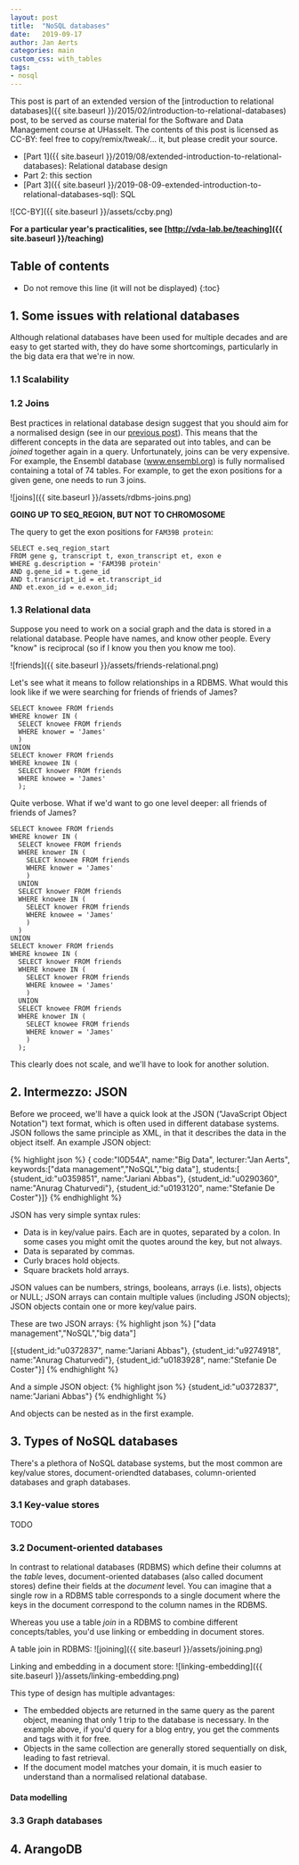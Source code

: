 ```yaml
---
layout: post
title:  "NoSQL databases"
date:   2019-09-17
author: Jan Aerts
categories: main
custom_css: with_tables
tags:
- nosql
---
```

This post is part of an extended version of the [introduction to relational databases]({{ site.baseurl }}/2015/02/introduction-to-relational-databases) post, to be served as course material for the Software and Data Management course at UHasselt. The contents of this post is licensed as CC-BY: feel free to copy/remix/tweak/... it, but please credit your source.

- [Part 1]({{ site.baseurl }}/2019/08/extended-introduction-to-relational-databases): Relational database design
- Part 2: this section
- [Part 3]({{ site.baseurl }}/2019-08-09-extended-introduction-to-relational-databases-sql): SQL

![CC-BY]({{ site.baseurl }}/assets/ccby.png)

**For a particular year's practicalities, see [http://vda-lab.be/teaching]({{ site.baseurl }}/teaching)**


## Table of contents

* Do not remove this line (it will not be displayed)
{:toc}

## 1. Some issues with relational databases

Although relational databases have been used for multiple decades and are easy to get started with, they do have some shortcomings, particularly in the big data era that we're in now.

### 1.1 Scalability


### 1.2 Joins
Best practices in relational database design suggest that you should aim for a normalised design (see in our [previous post](REF)). This means that the different concepts in the data are separated out into tables, and can be _joined_ together again in a query. Unfortunately, joins can be very expensive. For example, the Ensembl database (www.ensembl.org) is fully normalised containing a total of 74 tables. For example, to get the exon positions for a given gene, one needs to run 3 joins.

![joins]({{ site.baseurl }}/assets/rdbms-joins.png)

**GOING UP TO SEQ_REGION, BUT NOT TO CHROMOSOME**

The query to get the exon positions for `FAM39B protein`:
```
SELECT e.seq_region_start
FROM gene g, transcript t, exon_transcript et, exon e
WHERE g.description = 'FAM39B protein'
AND g.gene_id = t.gene_id
AND t.transcript_id = et.transcript_id
AND et.exon_id = e.exon_id;
```

### 1.3 Relational data
Suppose you need to work on a social graph and the data is stored in a relational database. People have names, and know other people. Every "know" is reciprocal (so if I know you then you know me too).

![friends]({{ site.baseurl }}/assets/friends-relational.png)

Let's see what it means to follow relationships in a RDBMS. What would this look like if we were searching for friends of friends of James?

```
SELECT knowee FROM friends
WHERE knower IN (
  SELECT knowee FROM friends
  WHERE knower = 'James'
  )
UNION
SELECT knower FROM friends
WHERE knowee IN (
  SELECT knower FROM friends
  WHERE knowee = 'James'
  );
```
Quite verbose. What if we'd want to go one level deeper: all friends of friends of James?
```
SELECT knowee FROM friends
WHERE knower IN (
  SELECT knowee FROM friends
  WHERE knower IN (
    SELECT knowee FROM friends
    WHERE knower = 'James'
    )
  UNION
  SELECT knower FROM friends
  WHERE knowee IN (
    SELECT knower FROM friends
    WHERE knowee = 'James'
    )
  )
UNION
SELECT knower FROM friends
WHERE knowee IN (
  SELECT knower FROM friends
  WHERE knowee IN (
    SELECT knower FROM friends
    WHERE knowee = 'James'
    )
  UNION
  SELECT knowee FROM friends
  WHERE knower IN (
    SELECT knowee FROM friends
    WHERE knower = 'James'
    )
  );
```
This clearly does not scale, and we'll have to look for another solution.

## 2. Intermezzo: JSON
Before we proceed, we'll have a quick look at the JSON ("JavaScript Object Notation") text format, which is often used in different database systems. JSON follows the same principle as XML, in that it describes the data in the object itself. An example JSON object:

{% highlight json %}
{ code:"I0D54A",
  name:"Big Data",
  lecturer:"Jan Aerts",
  keywords:["data management","NoSQL","big data"],
  students:[
    {student_id:"u0359851", name:"Jariani Abbas"},
    {student_id:"u0290360", name:"Anurag Chaturvedi"},
    {student_id:"u0193120", name:"Stefanie De Coster"}]}
{% endhighlight %}

JSON has very simple syntax rules:
- Data is in key/value pairs. Each are in quotes, separated by a colon. In some cases you might omit the quotes around the key, but not always.
- Data is separated by commas.
- Curly braces hold objects.
- Square brackets hold arrays.

JSON values can be numbers, strings, booleans, arrays (i.e. lists), objects or NULL; JSON arrays can contain multiple values (including JSON objects); JSON objects contain one or more key/value pairs.

These are two JSON arrays:
{% highlight json %}
["data management","NoSQL","big data"]

[{student_id:"u0372837", name:"Jariani Abbas"},
 {student_id:"u9274918", name:"Anurag Chaturvedi"},
 {student_id:"u0183928", name:"Stefanie De Coster"}]
{% endhighlight %}

And a simple JSON object:
{% highlight json %}
{student_id:"u0372837", name:"Jariani Abbas"}
{% endhighlight %}

And objects can be nested as in the first example.

## 3. Types of NoSQL databases
There's a plethora of NoSQL database systems, but the most common are key/value stores, document-oriendted databases, column-oriented databases and graph databases.

### 3.1 Key-value stores
TODO

### 3.2 Document-oriented databases
In contrast to relational databases (RDBMS) which define their columns at the _table_ leves, document-oriented databases (also called document stores) define their fields at the _document_ level. You can imagine that a single row in a RDBMS table corresponds to a single document where the keys in the document correspond to the column names in the RDBMS.

Whereas you use a table _join_ in a RDBMS to combine different concepts/tables, you'd use linking or embedding in document stores.

A table join in RDBMS:
![joining]({{ site.baseurl }}/assets/joining.png)

Linking and embedding in a document store:
![linking-embedding]({{ site.baseurl }}/assets/linking-embedding.png)

This type of design has multiple advantages:
- The embedded objects are returned in the same query as the parent object, meaning that only 1 trip to the database is necessary. In the example above, if you'd query for a blog entry, you get the comments and tags with it for free.
- Objects in the same collection are generally stored sequentially on disk, leading to fast retrieval.
- If the document model matches your domain, it is much easier to understand than a normalised relational database.

#### Data modelling

### 3.3 Graph databases


## 4. ArangoDB
